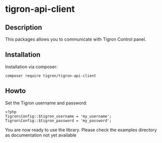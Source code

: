 # tigron-api-client

## Description

This packages allows you to communicate with Tigron Control panel.

## Installation

Installation via composer:

    composer require tigron/tigron-api-client
  
## Howto

Set the Tigron username and password:

    <?php
    Tigron\Config::$tigron_username = 'my_username';
    Tigron\Config::$tigron_password = 'my_password';


You are now ready to use the library.
Please check the examples directory as documentation not yet available
